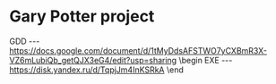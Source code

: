 # Gary Potter project
GDD --- https://docs.google.com/document/d/1tMyDdsAFSTWO7yCXBmR3X-VZ6mLubiQb_getQJX3eG4/edit?usp=sharing
\begin EXE --- https://disk.yandex.ru/d/TqpjJm4InKSRkA \end
